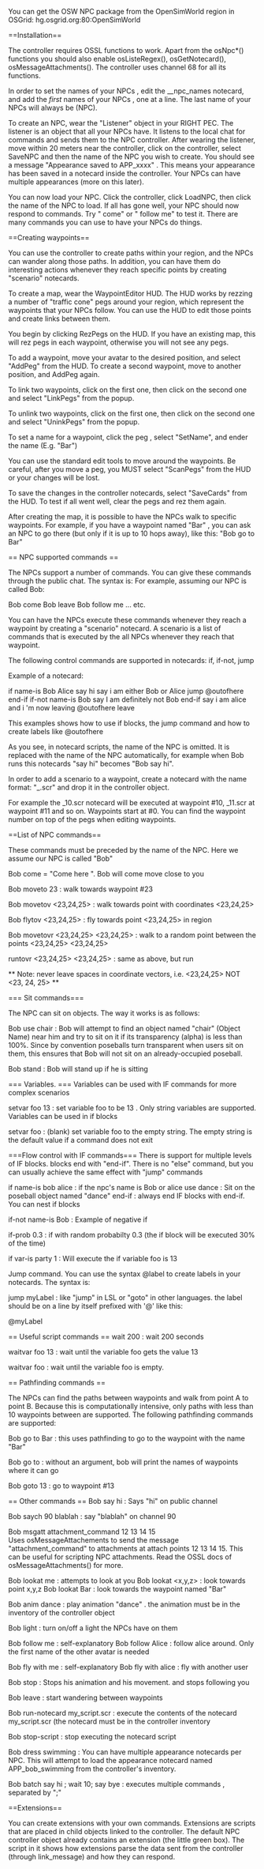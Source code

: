 You can get the OSW NPC package from the OpenSimWorld region in OSGrid:
hg.osgrid.org:80:OpenSimWorld



==Installation==

The controller requires OSSL functions to work. Apart from the osNpc*() functions you should also enable osListeRegex(), osGetNotecard(), osMessageAttachments().   The controller uses channel 68 for all its functions. 

In order to set the names of your NPCs , edit the __npc_names notecard, and add the *first* names of your NPCs , one at a line. The last name of your NPCs will always be (NPC). 

To create an NPC, wear the "Listener" object in your RIGHT PEC. The listener is an object that all your NPCs have. It listens to the local chat for commands and sends them to the NPC controller.  After wearing the listener, move within 20 meters  near the controller,  click on the controller, select SaveNPC and then the name of the NPC you wish to create.  You should see a message "Appearance saved to APP_xxxx" . This means your appearance has been saved in a notecard inside the controller. Your NPCs can have multiple appearances (more on this later).  

You can now load your NPC. Click the controller, click LoadNPC, then click the name of the NPC to load.  If all has gone well, your NPC should now respond to commands. Try "<name> come" or "<name> follow me"  to test it.  There are many commands you can use to have your NPCs do things. 



==Creating waypoints== 

You can use the controller to create paths within your region, and the NPCs can wander along those paths. In addition, you can have them do interesting actions whenever they reach specific points by creating "scenario" notecards. 

To create a map, wear the WaypointEditor HUD. The HUD works by rezzing a number of "traffic cone" pegs around your region, which represent the waypoints that your NPCs follow. You can use the HUD to edit those points and create links between them. 

You begin by clicking RezPegs on the HUD. If you have an existing map, this will rez pegs in each waypoint, otherwise you will not see any pegs. 

To add a waypoint, move your avatar to the desired position, and select "AddPeg" from the HUD. To create a second waypoint, move to another position, and  AddPeg again. 

To link two waypoints, click on the first one, then click on the second one and select "LinkPegs" from the  popup. 

To unlink two waypoints, click on the first one, then click on the second one and select "UninkPegs" from the  popup. 


To set a name for a waypoint, click the peg , select "SetName", and ender the name (E.g. "Bar")

You can use the standard edit tools to move around the waypoints. Be careful, after you move a peg, you MUST select "ScanPegs" from the HUD or your changes will be lost.

To save the changes in the controller notecards, select "SaveCards" from the HUD.  To test if all went well, clear the pegs and rez them again. 

After creating the map, it is possible to have the NPCs walk to specific waypoints. For example, if you have a waypoint named "Bar" , you can ask an NPC to go there (but only if it is up to 10 hops away), like this: "Bob go to Bar"


== NPC supported commands == 

The NPCs support a number of commands.  You can give these commands through the public chat.  The syntax is:  <npc-firstname> <command>
For example, assuming our NPC is called Bob: 

Bob come
Bob leave
Bob follow me
...
etc.

You can have the NPCs execute these commands whenever they reach a waypoint by creating a "scenario" notecard.   A scenario is  a list of commands that is executed by the all NPCs whenever they reach that waypoint. 
 
The following control commands are supported in  notecards:  if, if-not, jump
 
Example of a notecard:

if name-is Bob Alice
   say hi
   say i am either Bob or Alice
   jump @outofhere
end-if
if-not name-is Bob
    say I am definitely not Bob
end-if
say i am alice and i 'm now leaving
@outofhere
leave

This examples shows how to use if blocks, the jump command and how to create labels like @outofhere

As you see, in notecard scripts, the name of the NPC is omitted. It is replaced with the name of the NPC automatically, for example when Bob runs this notecards "say hi" becomes "Bob say hi". 

In order to add a scenario to a waypoint, create a notecard with the name format:  "_<waypoint-number>.scr" and drop it in the controller object.
 
For example the _10.scr notecard will be executed at waypoint #10, _11.scr at waypoint #11 and so on. Waypoints start at #0. You can find the waypoint number on top of the pegs when editing waypoints.


==List of NPC commands==

These commands must be preceded by the name of the NPC. Here we assume our NPC is called "Bob"

Bob come         = "Come here ". Bob will come move close to you

Bob moveto 23      : walk towards  waypoint #23

Bob movetov <23,24,25>  :  walk towards point with coordinates <23,24,25> 

Bob flytov <23,24,25>  :  fly towards point <23,24,25> in region

Bob movetovr <23,24,25>  <23,24,25>   : walk to a random point between the points   <23,24,25>  <23,24,25>  

runtovr <23,24,25>  <23,24,25>  : same as above, but run

** Note: never leave spaces in coordinate vectors, i.e. <23,24,25> NOT <23, 24, 25> **

=== Sit commands=== 

The NPC can sit on objects. The way it works is as follows:

Bob use chair              : Bob will attempt to find an object named "chair" (Object Name) near him and try to sit on it if its transparency (alpha) is less than 100%. Since by convention poseballs turn transparent when users sit on them, this ensures that Bob will not sit on an already-occupied poseball. 

Bob stand                    : Bob will stand up if he is sitting

=== Variables. ===
Variables can be used with IF commands for more complex scenarios

setvar foo 13                : set variable foo to be 13  . Only string variables are supported. Variables can be used in if blocks

setvar foo                     : (blank) set variable foo to the empty string. The empty string is the default value if a command does not exit

===Flow control with IF commands===
There is support for multiple levels of IF blocks. blocks end with "end-if". There is no "else" command, but you can usually achieve the same effect with "jump" commands

if name-is bob alice             : if the npc's name is Bob or alice
   use dance                            : Sit on the poseball object named "dance"
end-if                                        : always end IF blocks with end-if.  You  can nest if blocks

if-not name-is Bob              : Example of negative if

if-prob 0.3                              : if with random probabilty 0.3 (the if block will be executed 30% of the time)

if var-is party 1                   : Will execute the if variable foo is  13

Jump command.  You can use the syntax @label to create labels in your notecards. The syntax is:

jump myLabel   :  like "jump" in LSL or "goto" in other languages. the label should be on a line by itself prefixed with '@' like this:

@myLabel

== Useful script commands == 
wait 200                : wait 200 seconds

waitvar foo 13     : wait until the variable foo gets the value 13

waitvar foo          : wait until the variable foo is empty.




== Pathfinding commands == 

The NPCs can find the paths between waypoints and walk from point A to point B. Because this is computationally intensive, only paths with less than 10 waypoints between are supported. The following pathfinding commands are supported:


Bob go to Bar   : this uses pathfinding  to go to the waypoint with the name "Bar"

Bob go to            :  without  an argument, bob will print the names of waypoints  where it can go

Bob goto 13       : go to waypoint #13 


== Other commands == 
Bob say hi                            : Says "hi" on public channel 

Bob saych 90 blablah                   : say "blablah" on channel 90


Bob msgatt  attachment_command 12 13 14 15  
Uses osMessageAttachements to send the message "attachment_command" to attachments at attach points 12 13 14 15. 
This can be useful for scripting NPC attachments. Read the OSSL docs of osMessageAttachments() for more. 


Bob lookat me               : attempts to look at you 
Bob lookat <x,y,z>          : look towards point x,y,z
Bob lookat Bar                : look towards the waypoint named "Bar"

Bob anim dance              : play animation "dance" . the animation must be in the inventory of the controller object

Bob light                             :  turn on/off a light the NPCs have on them

Bob follow me            : self-explanatory
Bob follow  Alice        : follow alice around. Only the first name of the other avatar is needed

Bob fly with me         : self-explanatory 
Bob fly with alice      : fly with another user

Bob stop                  :  Stops his animation and his movement.  and stops following you

Bob leave                    : start wandering  between waypoints

Bob run-notecard my_script.scr           : execute the contents of the notecard my_script.scr (the notecard must be in the controller inventory

Bob stop-script                                      :  stop executing the notecard script


Bob dress  swimming                           :  You can have multiple appearance notecards per NPC. This will attempt to load the appearance notecard named APP_bob_swimming from the controller's inventory. 


Bob batch say hi ; wait 10; say bye  : executes multiple commands , separated by ";"



==Extensions==

You can create extensions with your own commands.  Extensions are scripts that are placed in child objects linked to the controller. The default NPC controller object already contains an extension (the little green  box). The script in it shows how extensions parse the data sent from the controller (through link_message)  and how they can respond.

